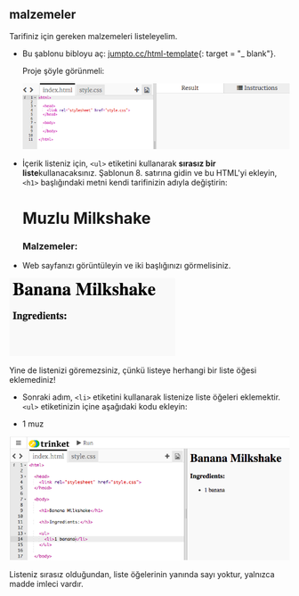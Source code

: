 ## malzemeler

Tarifiniz için gereken malzemeleri listeleyelim.

+ Bu şablonu bibloyu aç: [jumpto.cc/html-template](http://jumpto.cc/html-template){: target = "_ blank"}.
    
    Proje şöyle görünmeli:
    
    ![ekran görüntüsü](images/recipe-starter.png)

+ İçerik listeniz için, `<ul>` etiketini kullanarak **sırasız bir liste**kullanacaksınız. Şablonun 8. satırına gidin ve bu HTML'yi ekleyin, `<h1>` başlığındaki metni kendi tarifinizin adıyla değiştirin:

    <h1>Muzlu Milkshake</h1>
    
    <h3>Malzemeler:</h3>
    
    <ul>
    
    </ul>
    

+ Web sayfanızı görüntüleyin ve iki başlığınızı görmelisiniz.

![ekran görüntüsü](images/recipe-headings.png)

Yine de listenizi göremezsiniz, çünkü listeye herhangi bir liste öğesi eklemediniz!

+ Sonraki adım, `<li>` etiketini kullanarak listenize liste öğeleri eklemektir. `<ul>` etiketinizin içine aşağıdaki kodu ekleyin:

    <li>1 muz</li>
    

![ekran görüntüsü](images/recipe-ul.png)

Listeniz sırasız olduğundan, liste öğelerinin yanında sayı yoktur, yalnızca madde imleci vardır.